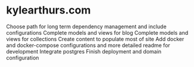 # kylearthurs.com

Choose path for long term dependency management and include configurations
Complete models and views for blog
Complete models and views for collections
Create content to populate most of site
Add docker and docker-compose configurations and more detailed readme for development
Integrate postgres
Finish deployment and domain configuration